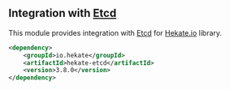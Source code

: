 ## Integration with [Etcd](https://github.com/coreos/etcd)

This module provides integration with [Etcd](https://github.com/coreos/etcd)
for [Hekate.io](https://github.com/hekate-io/hekate) library.
 
 ```xml
 <dependency>
     <groupId>io.hekate</groupId>
     <artifactId>hekate-etcd</artifactId>
     <version>3.8.0</version>
 </dependency>
 ```

